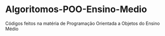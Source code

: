 # Algoritomos-POO-Ensino-Medio
Códigos feitos na matéria de Programação Orientada a Objetos do Ensino Médio
